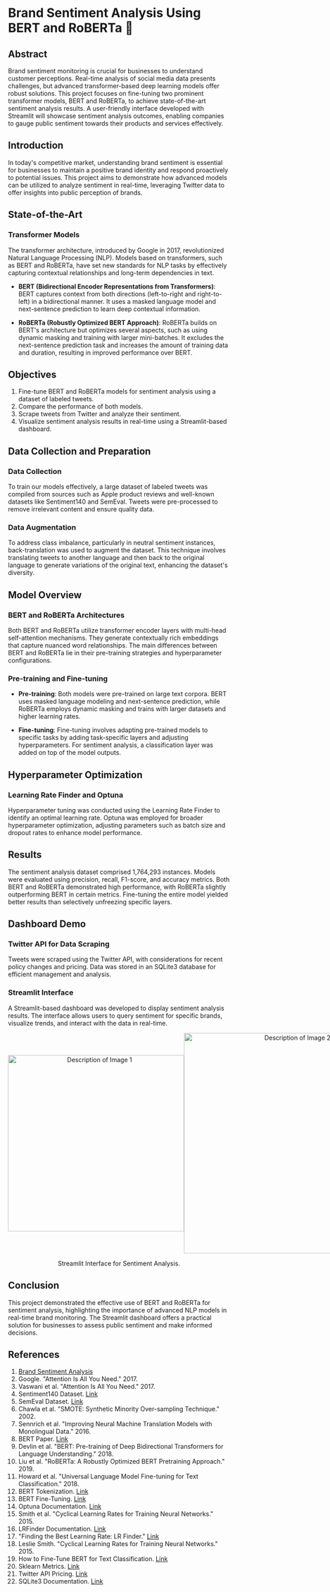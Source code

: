 # Brand Sentiment Analysis Using BERT and RoBERTa 💖

## Abstract

Brand sentiment monitoring is crucial for businesses to understand customer perceptions. Real-time analysis of social media data presents challenges, but advanced transformer-based deep learning models offer robust solutions. This project focuses on fine-tuning two prominent transformer models, BERT and RoBERTa, to achieve state-of-the-art sentiment analysis results. A user-friendly interface developed with Streamlit will showcase sentiment analysis outcomes, enabling companies to gauge public sentiment towards their products and services effectively.

## Introduction

In today's competitive market, understanding brand sentiment is essential for businesses to maintain a positive brand identity and respond proactively to potential issues. This project aims to demonstrate how advanced models can be utilized to analyze sentiment in real-time, leveraging Twitter data to offer insights into public perception of brands.

## State-of-the-Art

### Transformer Models

The transformer architecture, introduced by Google in 2017, revolutionized Natural Language Processing (NLP). Models based on transformers, such as BERT and RoBERTa, have set new standards for NLP tasks by effectively capturing contextual relationships and long-term dependencies in text.

- **BERT (Bidirectional Encoder Representations from Transformers)**: BERT captures context from both directions (left-to-right and right-to-left) in a bidirectional manner. It uses a masked language model and next-sentence prediction to learn deep contextual information.

- **RoBERTa (Robustly Optimized BERT Approach)**: RoBERTa builds on BERT's architecture but optimizes several aspects, such as using dynamic masking and training with larger mini-batches. It excludes the next-sentence prediction task and increases the amount of training data and duration, resulting in improved performance over BERT.

## Objectives

1. Fine-tune BERT and RoBERTa models for sentiment analysis using a dataset of labeled tweets.
2. Compare the performance of both models.
3. Scrape tweets from Twitter and analyze their sentiment.
4. Visualize sentiment analysis results in real-time using a Streamlit-based dashboard.

## Data Collection and Preparation

### Data Collection

To train our models effectively, a large dataset of labeled tweets was compiled from sources such as Apple product reviews and well-known datasets like Sentiment140 and SemEval. Tweets were pre-processed to remove irrelevant content and ensure quality data.

### Data Augmentation

To address class imbalance, particularly in neutral sentiment instances, back-translation was used to augment the dataset. This technique involves translating tweets to another language and then back to the original language to generate variations of the original text, enhancing the dataset's diversity.

## Model Overview

### BERT and RoBERTa Architectures

Both BERT and RoBERTa utilize transformer encoder layers with multi-head self-attention mechanisms. They generate contextually rich embeddings that capture nuanced word relationships. The main differences between BERT and RoBERTa lie in their pre-training strategies and hyperparameter configurations.

### Pre-training and Fine-tuning

- **Pre-training**: Both models were pre-trained on large text corpora. BERT uses masked language modeling and next-sentence prediction, while RoBERTa employs dynamic masking and trains with larger datasets and higher learning rates.

- **Fine-tuning**: Fine-tuning involves adapting pre-trained models to specific tasks by adding task-specific layers and adjusting hyperparameters. For sentiment analysis, a classification layer was added on top of the model outputs.

## Hyperparameter Optimization

### Learning Rate Finder and Optuna

Hyperparameter tuning was conducted using the Learning Rate Finder to identify an optimal learning rate. Optuna was employed for broader hyperparameter optimization, adjusting parameters such as batch size and dropout rates to enhance model performance.

## Results

The sentiment analysis dataset comprised 1,764,293 instances. Models were evaluated using precision, recall, F1-score, and accuracy metrics. Both BERT and RoBERTa demonstrated high performance, with RoBERTa slightly outperforming BERT in certain metrics. Fine-tuning the entire model yielded better results than selectively unfreezing specific layers.

## Dashboard Demo

### Twitter API for Data Scraping

Tweets were scraped using the Twitter API, with considerations for recent policy changes and pricing. Data was stored in an SQLite3 database for efficient management and analysis.

### Streamlit Interface

A Streamlit-based dashboard was developed to display sentiment analysis results. The interface allows users to query sentiment for specific brands, visualize trends, and interact with the data in real-time.

<div style="text-align: center;">
  <div style="display: inline-flex; align-items: center;">
    <img src="https://github.com/user-attachments/assets/1a7d39dc-98c4-450d-a96f-5d37170b1d38" alt="Description of Image 1" width="400"/>
    <img src="https://github.com/user-attachments/assets/502d463e-9879-4047-bd46-0d56d70c12bb" alt="Description of Image 2" width="500"/>
  </div>
  <p>Streamlit Interface for Sentiment Analysis.</p>
</div>


## Conclusion

This project demonstrated the effective use of BERT and RoBERTa for sentiment analysis, highlighting the importance of advanced NLP models in real-time brand monitoring. The Streamlit dashboard offers a practical solution for businesses to assess public sentiment and make informed decisions.

## References

1. [Brand Sentiment Analysis](https://example.com)
2. Google. "Attention Is All You Need." 2017.
3. Vaswani et al. "Attention Is All You Need." 2017.
4. Sentiment140 Dataset. [Link](http://help.sentiment140.com/for-students/)
5. SemEval Dataset. [Link](http://www.semeval2.org/)
6. Chawla et al. "SMOTE: Synthetic Minority Over-sampling Technique." 2002.
7. Sennrich et al. "Improving Neural Machine Translation Models with Monolingual Data." 2016.
8. BERT Paper. [Link](https://arxiv.org/abs/1810.04805)
9. Devlin et al. "BERT: Pre-training of Deep Bidirectional Transformers for Language Understanding." 2018.
10. Liu et al. "RoBERTa: A Robustly Optimized BERT Pretraining Approach." 2019.
11. Howard et al. "Universal Language Model Fine-tuning for Text Classification." 2018.
12. BERT Tokenization. [Link](https://huggingface.co/transformers/tokenizer_summary.html)
13. BERT Fine-Tuning. [Link](https://github.com/google-research/bert)
14. Optuna Documentation. [Link](https://optuna.org/)
15. Smith et al. "Cyclical Learning Rates for Training Neural Networks." 2015.
16. LRFinder Documentation. [Link](https://docs.fast.ai/callbacks.lrfinder.html)
17. "Finding the Best Learning Rate: LR Finder." [Link](https://www.fast.ai/2020/04/06/lr-finder/)
18. Leslie Smith. "Cyclical Learning Rates for Training Neural Networks." 2015.
19. How to Fine-Tune BERT for Text Classification. [Link](https://towardsdatascience.com/how-to-fine-tune-bert-for-text-classification-2d4f82b21c46)
20. Sklearn Metrics. [Link](https://scikit-learn.org/stable/modules/classes.html#module-sklearn.metrics)
21. Twitter API Pricing. [Link](https://developer.twitter.com/en/pricing)
22. SQLite3 Documentation. [Link](https://www.sqlite.org/docs.html)
